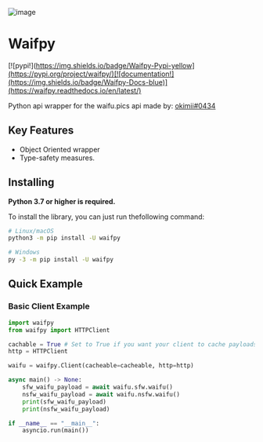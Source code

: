 ![image](https://user-images.githubusercontent.com/92546867/168911637-b661ab7d-767d-4e14-8dec-d59c99c8b5ac.png)


Waifpy
=======
[![pypi!](https://img.shields.io/badge/Waifpy-Pypi-yellow](https://pypi.org/project/waifpy/)[![documentation!](https://img.shields.io/badge/Waifpy-Docs-blue)](https://waifpy.readthedocs.io/en/latest/)

Python api wrapper for the waifu.pics api made by: [okimii#0434](https://discord.com/users/637458038915203127)

Key Features
------------

- Object Oriented wrapper
- Type-safety measures.

Installing
----------

**Python 3.7 or higher is required.**

To install the library, you can just run thefollowing command:

``` sh
# Linux/macOS
python3 -m pip install -U waifpy

# Windows
py -3 -m pip install -U waifpy
```

Quick Example
-------------

### Basic Client Example

``` py
import waifpy
from waifpy import HTTPClient

cachable = True # Set to True if you want your client to cache payloads. If you dont want your client to cache paylods you can set the kwarg to False or do not call it.
http = HTTPClient

waifu = waifpy.Client(cacheable=cacheable, http=http)

async main() -> None:
    sfw_waifu_payload = await waifu.sfw.waifu()
    nsfw_waifu_payload = await waifu.nsfw.waifu()
    print(sfw_waifu_payload)
    print(nsfw_waifu_payload)

if __name__ == "__main__":
    asyncio.run(main())
```
